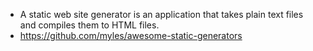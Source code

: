 - A static web site generator is an application that takes plain text files and compiles them to HTML files.
- https://github.com/myles/awesome-static-generators